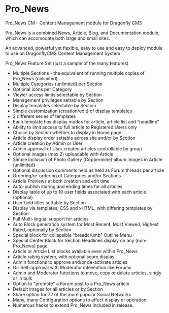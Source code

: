 # Pro_News
Pro_News CM - Content Management module for Dragonfly CMS

Pro_News is a combined News, Article, Blog, and Documentation module, which can accomodate both large and small sites.

An advanced, powerful yet flexible, easy to use and easy to deploy module to use on DragonflyCMS Content Management System

Pro_News Feature Set (just a sample of the many features)
- Multiple Sections - the equivalent of running multiple copies of Pro_News (unlimited)
- Multiple Categories (unlimited) per Section
- Optional icons per Category
- Viewer access limits selectable by Section
- Management privileges settable by Section
- Display templates selectable by Section
- Simple customization (creation/edit) of display templates
- 3 different series of templates
- Each template has display modes for article, article list and "headline"
- Ability to limit access to full article to Registered Users only
- Choice by Section whether to display in Home page
- Article display order settable across site and/or by Section
- Article creation by Admin or User
- Admin approval of User created articles controllable by group
- Optional images (max 2) uploadable with Article
- Simple inclusion of Photo Gallery (Coppermine) album images in Article (unlimited)
- Optional discussion comments held as held as Forum threads per article
- Ordering/re-ordering of Categories and/or Sections
- Article Previews at both creation and edit time
- Auto-publish staring and ending times for all articles
- Display table of up to 10 user fields associated with each article (optional)
- User field titles settable by Section
- Display via templates, CSS and xHTML, with differing templates by Section
- Full Multi-lingual support for articles
- Auto Block generation system for Most Recent, Most Viewed, Highest Rated, optionally by Section
- Special block for collapsible "breadcrumb" Outline Menu
- Special Center Block for Section Headlines display on any (non-Pro_News) page
- Article or Article List blocks available even within Pro_News
- Article rating system, with optional score display
- Admin functions to approve and/or de-activate articles
- Or: Self-approval with Moderator intevention like Forums
- Admin and Moderator functions to move, copy or delete articles, singly or in bulk
- Option to "promote" a Forum post to a Pro_News article
- Default images for all articles or by Section
- Share option for 72 of the more popular Social Networks
- Many, many Configuration options to affect display or operation
- Numerous hacks to extend Pro_News included in release.
